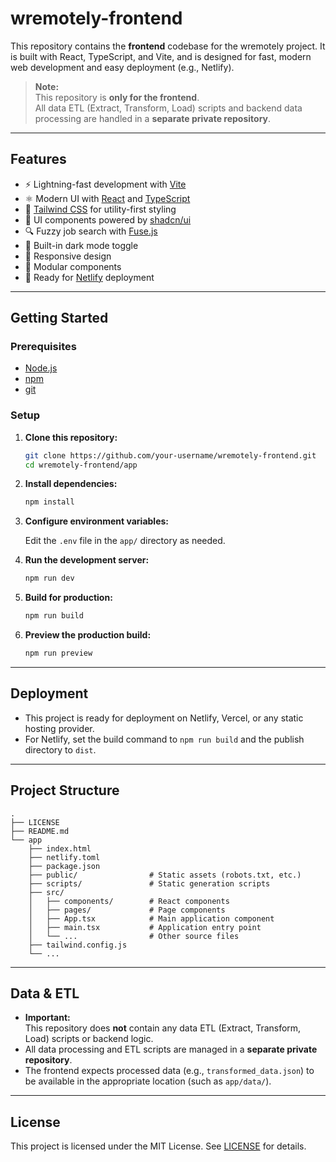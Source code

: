 # wremotely-frontend

This repository contains the **frontend** codebase for the wremotely project. It is built with React, TypeScript, and Vite, and is designed for fast, modern web development and easy deployment (e.g., Netlify).

> **Note:**  
> This repository is **only for the frontend**.  
> All data ETL (Extract, Transform, Load) scripts and backend data processing are handled in a **separate private repository**.

---

## Features

- ⚡ Lightning-fast development with [Vite](https://vitejs.dev/)
- ⚛️ Modern UI with [React](https://react.dev/) and [TypeScript](https://www.typescriptlang.org/)
- 🎨 [Tailwind CSS](https://tailwindcss.com/) for utility-first styling
- 🧩 UI components powered by [shadcn/ui](https://ui.shadcn.com/)
- 🔍 Fuzzy job search with [Fuse.js](https://fusejs.io/)
- 🌙 Built-in dark mode toggle
- 📱 Responsive design
- 🧩 Modular components
- 🚀 Ready for [Netlify](https://www.netlify.com/) deployment

---

## Getting Started

### Prerequisites

- [Node.js](https://nodejs.org/)
- [npm](https://www.npmjs.com/)
- [git](https://git-scm.com/)

### Setup

1. **Clone this repository:**

   ```bash
   git clone https://github.com/your-username/wremotely-frontend.git
   cd wremotely-frontend/app
   ```

2. **Install dependencies:**

   ```bash
   npm install
   ```

3. **Configure environment variables:**

   Edit the `.env` file in the `app/` directory as needed.

4. **Run the development server:**

   ```bash
   npm run dev
   ```

5. **Build for production:**

   ```bash
   npm run build
   ```

6. **Preview the production build:**

   ```bash
   npm run preview
   ```

---

## Deployment

- This project is ready for deployment on Netlify, Vercel, or any static hosting provider.
- For Netlify, set the build command to `npm run build` and the publish directory to `dist`.

---

## Project Structure

```
.
├── LICENSE
├── README.md
└── app
    ├── index.html
    ├── netlify.toml
    ├── package.json
    ├── public/                # Static assets (robots.txt, etc.)
    ├── scripts/               # Static generation scripts
    ├── src/
    │   ├── components/        # React components
    │   ├── pages/             # Page components
    │   ├── App.tsx            # Main application component
    │   ├── main.tsx           # Application entry point
    │   └── ...                # Other source files
    ├── tailwind.config.js
    └── ...
```

---

## Data & ETL

- **Important:**  
  This repository does **not** contain any data ETL (Extract, Transform, Load) scripts or backend logic.
- All data processing and ETL scripts are managed in a **separate private repository**.
- The frontend expects processed data (e.g., `transformed_data.json`) to be available in the appropriate location (such as `app/data/`).

---

## License

This project is licensed under the MIT License. See [LICENSE](../LICENSE) for details.
